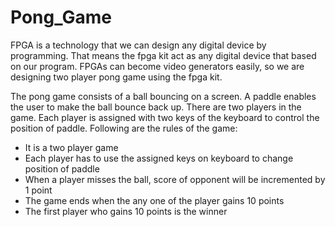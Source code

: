 # Pong_Game
FPGA is a technology that we can design any digital device by programming. That means the fpga kit act as any digital device that based on our program. FPGAs can become video generators easily, so we are designing two player pong game using the fpga kit.

The pong game consists of a ball bouncing on a screen. A paddle enables the user to make the ball bounce back up. There are two players in the game. Each player is assigned with two keys of the keyboard to control the position of paddle. 
Following are the rules of the game:
* It is a two player game
* Each player has to use the assigned keys on keyboard to change position of paddle
* When a player misses the ball, score of opponent will be incremented by 1 point
* The game ends when the any one of the player gains 10 points
* The first player who gains 10 points is the winner
